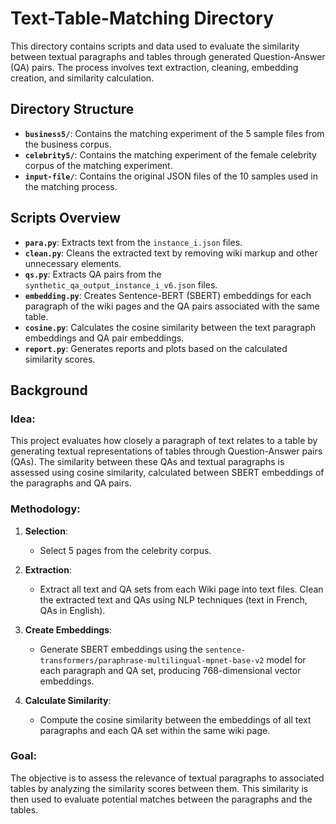 # Text-Table-Matching Directory

This directory contains scripts and data used to evaluate the similarity between textual paragraphs and tables through generated Question-Answer (QA) pairs. The process involves text extraction, cleaning, embedding creation, and similarity calculation.

## Directory Structure

- **`business5/`**: Contains the matching experiment of the 5 sample files from the business corpus.
- **`celebrity5/`**: Contains the matching experiment of the female celebrity corpus of the matching experiment.
- **`input-file/`**: Contains the original JSON files of the 10 samples used in the matching process.

## Scripts Overview

- **`para.py`**: Extracts text from the `instance_i.json` files.
- **`clean.py`**: Cleans the extracted text by removing wiki markup and other unnecessary elements.
- **`qs.py`**: Extracts QA pairs from the `synthetic_qa_output_instance_i_v6.json` files.
- **`embedding.py`**: Creates Sentence-BERT (SBERT) embeddings for each paragraph of the wiki pages and the QA pairs associated with the same table.
- **`cosine.py`**: Calculates the cosine similarity between the text paragraph embeddings and QA pair embeddings.
- **`report.py`**: Generates reports and plots based on the calculated similarity scores.

## Background

### Idea:
This project evaluates how closely a paragraph of text relates to a table by generating textual representations of tables through Question-Answer pairs (QAs). The similarity between these QAs and textual paragraphs is assessed using cosine similarity, calculated between SBERT embeddings of the paragraphs and QA pairs.

### Methodology:

1. **Selection**:  
   - Select 5 pages from the celebrity corpus.

2. **Extraction**:  
   - Extract all text and QA sets from each Wiki page into text files. Clean the extracted text and QAs using NLP techniques (text in French, QAs in English).

3. **Create Embeddings**:  
   - Generate SBERT embeddings using the `sentence-transformers/paraphrase-multilingual-mpnet-base-v2` model for each paragraph and QA set, producing 768-dimensional vector embeddings.

4. **Calculate Similarity**:  
   - Compute the cosine similarity between the embeddings of all text paragraphs and each QA set within the same wiki page.

### Goal:
The objective is to assess the relevance of textual paragraphs to associated tables by analyzing the similarity scores between them. This similarity is then used to evaluate potential matches between the paragraphs and the tables.

